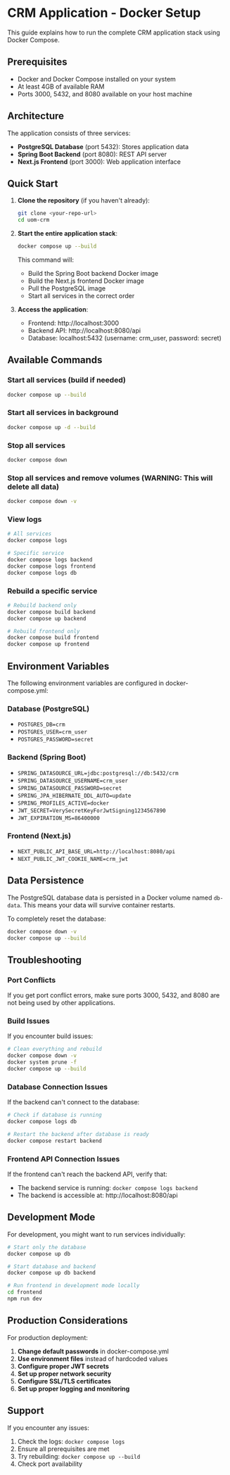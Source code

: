 # CRM Application - Docker Setup

This guide explains how to run the complete CRM application stack using Docker Compose.

## Prerequisites

- Docker and Docker Compose installed on your system
- At least 4GB of available RAM
- Ports 3000, 5432, and 8080 available on your host machine

## Architecture

The application consists of three services:

- **PostgreSQL Database** (port 5432): Stores application data
- **Spring Boot Backend** (port 8080): REST API server
- **Next.js Frontend** (port 3000): Web application interface

## Quick Start

1. **Clone the repository** (if you haven't already):

   ```bash
   git clone <your-repo-url>
   cd uom-crm
   ```

2. **Start the entire application stack**:

   ```bash
   docker compose up --build
   ```

   This command will:

   - Build the Spring Boot backend Docker image
   - Build the Next.js frontend Docker image
   - Pull the PostgreSQL image
   - Start all services in the correct order

3. **Access the application**:
   - Frontend: http://localhost:3000
   - Backend API: http://localhost:8080/api
   - Database: localhost:5432 (username: crm_user, password: secret)

## Available Commands

### Start all services (build if needed)

```bash
docker compose up --build
```

### Start all services in background

```bash
docker compose up -d --build
```

### Stop all services

```bash
docker compose down
```

### Stop all services and remove volumes (WARNING: This will delete all data)

```bash
docker compose down -v
```

### View logs

```bash
# All services
docker compose logs

# Specific service
docker compose logs backend
docker compose logs frontend
docker compose logs db
```

### Rebuild a specific service

```bash
# Rebuild backend only
docker compose build backend
docker compose up backend

# Rebuild frontend only
docker compose build frontend
docker compose up frontend
```

## Environment Variables

The following environment variables are configured in docker-compose.yml:

### Database (PostgreSQL)

- `POSTGRES_DB=crm`
- `POSTGRES_USER=crm_user`
- `POSTGRES_PASSWORD=secret`

### Backend (Spring Boot)

- `SPRING_DATASOURCE_URL=jdbc:postgresql://db:5432/crm`
- `SPRING_DATASOURCE_USERNAME=crm_user`
- `SPRING_DATASOURCE_PASSWORD=secret`
- `SPRING_JPA_HIBERNATE_DDL_AUTO=update`
- `SPRING_PROFILES_ACTIVE=docker`
- `JWT_SECRET=VerySecretKeyForJwtSigning1234567890`
- `JWT_EXPIRATION_MS=86400000`

### Frontend (Next.js)

- `NEXT_PUBLIC_API_BASE_URL=http://localhost:8080/api`
- `NEXT_PUBLIC_JWT_COOKIE_NAME=crm_jwt`

## Data Persistence

The PostgreSQL database data is persisted in a Docker volume named `db-data`. This means your data will survive container restarts.

To completely reset the database:

```bash
docker compose down -v
docker compose up --build
```

## Troubleshooting

### Port Conflicts

If you get port conflict errors, make sure ports 3000, 5432, and 8080 are not being used by other applications.

### Build Issues

If you encounter build issues:

```bash
# Clean everything and rebuild
docker compose down -v
docker system prune -f
docker compose up --build
```

### Database Connection Issues

If the backend can't connect to the database:

```bash
# Check if database is running
docker compose logs db

# Restart the backend after database is ready
docker compose restart backend
```

### Frontend API Connection Issues

If the frontend can't reach the backend API, verify that:

- The backend service is running: `docker compose logs backend`
- The backend is accessible at: http://localhost:8080/api

## Development Mode

For development, you might want to run services individually:

```bash
# Start only the database
docker compose up db

# Start database and backend
docker compose up db backend

# Run frontend in development mode locally
cd frontend
npm run dev
```

## Production Considerations

For production deployment:

1. **Change default passwords** in docker-compose.yml
2. **Use environment files** instead of hardcoded values
3. **Configure proper JWT secrets**
4. **Set up proper network security**
5. **Configure SSL/TLS certificates**
6. **Set up proper logging and monitoring**

## Support

If you encounter any issues:

1. Check the logs: `docker compose logs`
2. Ensure all prerequisites are met
3. Try rebuilding: `docker compose up --build`
4. Check port availability
